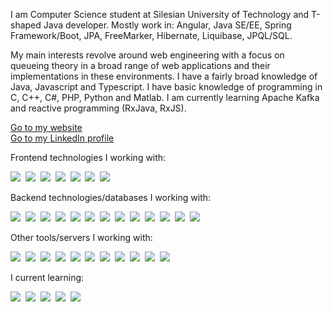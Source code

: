 <link rel="stylesheet" href="https://cdn.jsdelivr.net/gh/devicons/devicon@v2.15.1/devicon.min.css">

I am Computer Science student at Silesian University of Technology and T-shaped Java developer. Mostly work in: Angular, Java SE/EE, Spring Framework/Boot, JPA,
FreeMarker, Hibernate, Liquibase, JPQL/SQL.

My main interests revolve around web engineering with a focus on queueing theory in a broad range of web applications and their implementations in these 
environments. I have a fairly broad knowledge of Java, Javascript and Typescript. I have basic knowledge of programming in C, C++, C#, PHP, Python and Matlab. 
I am currently learning Apache Kafka and reactive programming (RxJava, RxJS).

[Go to my website](https://miloszgilga.pl)
<br>
[Go to my LinkedIn profile](https://www.linkedin.com/in/miłosz-gilga-477201219/)

Frontend technologies I working with:

<img src="https://img.shields.io/badge/JavaScript-F7DF1E.svg?style=for-the-badge&logo=JavaScript&logoColor=black"/>&nbsp;
<img src="https://img.shields.io/badge/TypeScript-3178C6.svg?style=for-the-badge&logo=TypeScript&logoColor=white"/>&nbsp;
<img src="https://img.shields.io/badge/Bootstrap-7952B3.svg?style=for-the-badge&logo=Bootstrap&logoColor=white"/>&nbsp;
<img src="https://img.shields.io/badge/Angular-DD0031.svg?style=for-the-badge&logo=Angular&logoColor=white"/>&nbsp;
<img src="https://img.shields.io/badge/React-61DAFB.svg?style=for-the-badge&logo=React&logoColor=black"/>&nbsp;
<img src="https://img.shields.io/badge/Redux-764ABC.svg?style=for-the-badge&logo=Redux&logoColor=white"/>&nbsp;
<img src="https://img.shields.io/badge/Webpack-8DD6F9.svg?style=for-the-badge&logo=Webpack&logoColor=black"/>&nbsp;

Backend technologies/databases I working with:

<img src="https://img.shields.io/badge/Spring-6DB33F.svg?style=for-the-badge&logo=Spring&logoColor=white"/>&nbsp;
<img src="https://img.shields.io/badge/Spring%20Boot-6DB33F.svg?style=for-the-badge&logo=Spring-Boot&logoColor=white"/>&nbsp;
<img src="https://img.shields.io/badge/Spring%20Security-6DB33F.svg?style=for-the-badge&logo=Spring-Security&logoColor=white"/>&nbsp;
<img src="https://img.shields.io/badge/Hibernate-59666C.svg?style=for-the-badge&logo=Hibernate&logoColor=white"/>&nbsp;
<img src="https://img.shields.io/badge/Apache%20Maven-C71A36.svg?style=for-the-badge&logo=Apache-Maven&logoColor=white"/>&nbsp;
<img src="https://img.shields.io/badge/Gradle-02303A.svg?style=for-the-badge&logo=Gradle&logoColor=white"/>&nbsp;
<img src="https://img.shields.io/badge/Node.js-339933.svg?style=for-the-badge&logo=nodedotjs&logoColor=white"/>&nbsp;
<img src="https://img.shields.io/badge/Express-000000.svg?style=for-the-badge&logo=Express&logoColor=white"/>&nbsp;
<img src="https://img.shields.io/badge/PHP-777BB4.svg?style=for-the-badge&logo=PHP&logoColor=white"/>&nbsp;
<img src="https://img.shields.io/badge/MongoDB-47A248.svg?style=for-the-badge&logo=MongoDB&logoColor=white"/>&nbsp;
<img src="https://img.shields.io/badge/MySQL-4479A1.svg?style=for-the-badge&logo=MySQL&logoColor=white"/>&nbsp;
<img src="https://img.shields.io/badge/PostgreSQL-4169E1.svg?style=for-the-badge&logo=PostgreSQL&logoColor=white"/>&nbsp;
<img src="https://img.shields.io/badge/Liquibase-2962FF.svg?style=for-the-badge&logo=Liquibase&logoColor=white"/>&nbsp;

Other tools/servers I working with:

<img src="https://img.shields.io/badge/Git-F05032.svg?style=for-the-badge&logo=Git&logoColor=white"/>&nbsp;
<img src="https://img.shields.io/badge/Ubuntu-E95420.svg?style=for-the-badge&logo=Ubuntu&logoColor=white"/>&nbsp;
<img src="https://img.shields.io/badge/Debian-A81D33.svg?style=for-the-badge&logo=Debian&logoColor=white"/>&nbsp;
<img src="https://img.shields.io/badge/Apache-D22128.svg?style=for-the-badge&logo=Apache&logoColor=white"/>&nbsp;
<img src="https://img.shields.io/badge/Apache%20Tomcat-F8DC75.svg?style=for-the-badge&logo=Apache-Tomcat&logoColor=black"/>&nbsp;
<img src="https://img.shields.io/badge/GNU%20Bash-4EAA25.svg?style=for-the-badge&logo=GNU-Bash&logoColor=white"/>&nbsp;
<img src="https://img.shields.io/badge/Jenkins-D24939.svg?style=for-the-badge&logo=Jenkins&logoColor=white"/>&nbsp;
<img src="https://img.shields.io/badge/Docker-2496ED.svg?style=for-the-badge&logo=Docker&logoColor=white"/>&nbsp;
<img src="https://img.shields.io/badge/Python-3776AB.svg?style=for-the-badge&logo=Python&logoColor=white"/>&nbsp;
<img src="https://img.shields.io/badge/IntelliJ%20IDEA-000000.svg?style=for-the-badge&logo=IntelliJ-IDEA&logoColor=white"/>&nbsp;
<img src="https://img.shields.io/badge/Insomnia-4000BF.svg?style=for-the-badge&logo=Insomnia&logoColor=white"/>&nbsp;

I current learning:

<img src="https://img.shields.io/badge/Elixir-4B275F.svg?style=for-the-badge&logo=Elixir&logoColor=white"/>&nbsp;
<img src="https://img.shields.io/badge/WebRTC-333333.svg?style=for-the-badge&logo=WebRTC&logoColor=white"/>&nbsp;
<img src="https://img.shields.io/badge/Tailwind%20CSS-06B6D4.svg?style=for-the-badge&logo=Tailwind-CSS&logoColor=white"/>&nbsp;
<img src="https://img.shields.io/badge/Next.js-000000.svg?style=for-the-badge&logo=nextdotjs&logoColor=white"/>&nbsp;
<img src="https://img.shields.io/badge/Apache%20Kafka-231F20.svg?style=for-the-badge&logo=Apache-Kafka&logoColor=white"/>&nbsp;
